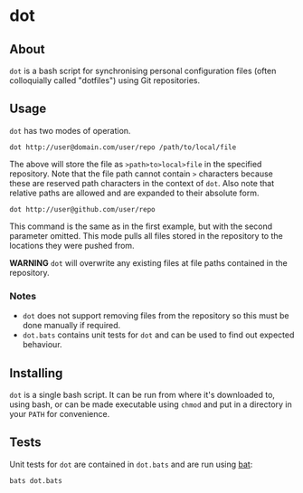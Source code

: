 dot
===

About
-----

`dot` is a bash script for synchronising personal configuration files (often
colloquially called "dotfiles") using Git repositories.

Usage
-----

`dot` has two modes of operation.

    dot http://user@domain.com/user/repo /path/to/local/file

The above will store the file as `>path>to>local>file` in the specified
repository. Note that the file path cannot contain `>` characters because these
are reserved path characters in the context of `dot`. Also note that relative
paths are allowed and are expanded to their absolute form.

    dot http://user@github.com/user/repo

This command is the same as in the first example, but with the second parameter
omitted. This mode pulls all files stored in the repository to the locations
they were pushed from.

**WARNING** `dot` will overwrite any existing files at file paths contained in
the repository.

### Notes

* `dot` does not support removing files from the repository so this must be done
  manually if required.
* `dot.bats` contains unit tests for `dot` and can be used to find out expected
  behaviour.

Installing
----------

`dot` is a single bash script. It can be run from where it's downloaded to,
using bash, or can be made executable using `chmod` and put in a directory in
your `PATH` for convenience.

Tests
-----

Unit tests for `dot` are contained in `dot.bats` and are run using
[bat](https://github.com/sstephenson/bats):

    bats dot.bats
